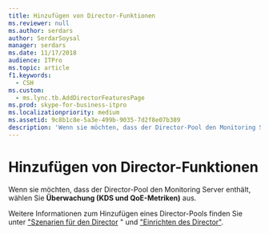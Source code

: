 ```yaml
---
title: Hinzufügen von Director-Funktionen
ms.reviewer: null
ms.author: serdars
author: SerdarSoysal
manager: serdars
ms.date: 11/17/2018
audience: ITPro
ms.topic: article
f1.keywords:
  - CSH
ms.custom:
  - ms.lync.tb.AddDirectorFeaturesPage
ms.prod: skype-for-business-itpro
ms.localizationpriority: medium
ms.assetid: 9c8b1c8e-5a3e-499b-9035-7d2f8e07b389
description: 'Wenn sie möchten, dass der Director-Pool den Monitoring Server enthält, wählen Sie Überwachung (KDS und QoE-Metriken) aus.'
---
```


# <a name="add-director-features"></a>Hinzufügen von Director-Funktionen

Wenn sie möchten, dass der Director-Pool den Monitoring Server enthält, wählen Sie **Überwachung (KDS und QoE-Metriken)** aus.

Weitere Informationen zum Hinzufügen eines Director-Pools finden Sie unter ["Szenarien für den Director](/previous-versions/office/lync-server-2013/lync-server-2013-scenarios-for-the-director) " und ["Einrichten des Director"](/previous-versions/office/lync-server-2013/lync-server-2013-setting-up-the-director).